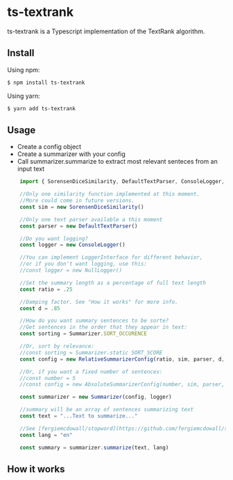 # ts-textrank

ts-textrank is a Typescript implementation of the TextRank algorithm. 

## Install

Using npm:
```bash
$ npm install ts-textrank
```

Using yarn:

```bash
$ yarn add ts-textrank
```

## Usage

- Create a config object
- Create a summarizer with your config
- Call summarizer.summarize to extract most relevant senteces from an input text

```js
    import { SorensenDiceSimilarity, DefaultTextParser, ConsoleLogger, RelativeSummarizerConfig, Summarizer, NullLogger, Sentence } from "ts-textrank";

    //Only one similarity function implemented at this moment.
    //More could come in future versions.
    const sim = new SorensenDiceSimilarity()

    //Only one text parser available a this moment
    const parser = new DefaultTextParser()

    //Do you want logging?
    const logger = new ConsoleLogger()

    //You can implement LoggerInterface for different behavior,
    //or if you don't want logging, use this:
    //const logger = new NullLogger()

    //Set the summary length as a percentage of full text length
    const ratio = .25 

    //Damping factor. See "How it works" for more info.
    const d = .85

    //How do you want summary sentences to be sorte?
    //Get sentences in the order that they appear in text:
    const sorting = Summarizer.SORT_OCCURENCE

    //Or, sort by relevance:
    //const sorting = Summarizer.static SORT_SCORE
    const config = new RelativeSummarizerConfig(ratio, sim, parser, d, sorting)

    //Or, if you want a fixed number of sentences:
    //const number = 5
    //const config = new AbsoluteSummarizerConfig(number, sim, parser, d, sorting)    

    const summarizer = new Summarizer(config, logger)

    //summary will be an array of sentences summarizing text
    const text = "...Text to summarize..."

    //See [fergiemcdowall/stopword](https://github.com/fergiemcdowall/stopword) for supported languages
    const lang = "en"

    const summary = summarizer.summarize(text, lang)
```    

## How it works
